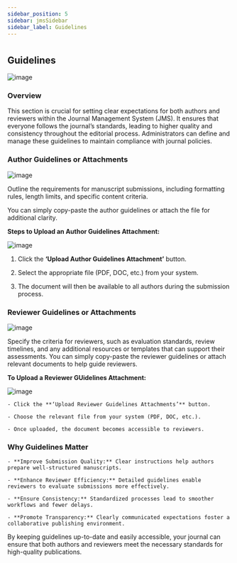 ```yaml
---
sidebar_position: 5
sidebar: jmsSidebar
sidebar_label: Guidelines
---
```


#

## Guidelines

![image](/assets/images/create/guidelines.webp)

### Overview

This section is crucial for setting clear expectations for both authors and reviewers within the Journal Management System (JMS). It ensures that everyone follows the journal’s standards, leading to higher quality and consistency throughout the editorial process. Administrators can define and manage these guidelines to maintain compliance with journal policies.

### Author Guidelines or Attachments

![image](/assets/images/create/author-guideless-or.webp)

Outline the requirements for manuscript submissions, including formatting rules, length limits, and specific content criteria.

You can simply copy-paste the author guidelines or attach the file for additional clarity.

**Steps to Upload an Author Guidelines Attachment:**

![image](/assets/images/create/steps-to.webp)

1. Click the **‘Upload Author Guidelines Attachment’** button.

2. Select the appropriate file (PDF, DOC, etc.) from your system.

3. The document will then be available to all authors during the submission process.

### Reviewer Guidelines or Attachments

![image](/assets/images/create/revivewer-guide-attach.webp)

Specify the criteria for reviewers, such as evaluation standards, review timelines, and any additional resources or templates that can support their assessments. You can simply copy-paste the reviewer guidelines or attach relevant documents to help guide reviewers.

**To Upload a Reviewer GUidelines Attachment:**

![image](/assets/images/create/upload-reviewer-guidelines.webp)

    - Click the **‘Upload Reviewer Guidelines Attachments’** button.

    - Choose the relevant file from your system (PDF, DOC, etc.).

    - Once uploaded, the document becomes accessible to reviewers.

### Why Guidelines Matter

    - **Improve Submission Quality:** Clear instructions help authors prepare well-structured manuscripts.

    - **Enhance Reviewer Efficiency:** Detailed guidelines enable reviewers to evaluate submissions more effectively.

    - **Ensure Consistency:** Standardized processes lead to smoother workflows and fewer delays.

    - **Promote Transparency:** Clearly communicated expectations foster a collaborative publishing environment.

By keeping guidelines up-to-date and easily accessible, your journal can ensure that both authors and reviewers meet the necessary standards for high-quality publications.
